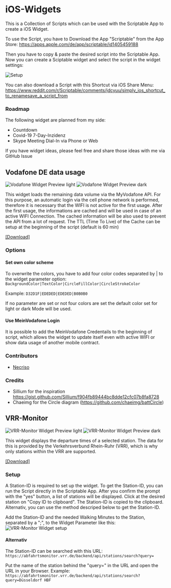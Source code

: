 # iOS-Widgets
This is a Collection of Scripts which can be used with the Scriptable App to create a iOS Widget.

To use the Script, you have to Download the App "Scriptable" from the App Store: https://apps.apple.com/de/app/scriptable/id1405459188

Then you have to copy & paste the desired script into the Scriptable App. Now you can create a Sciptable widget and select the script in the widget settings:

![Setup](https://raw.githubusercontent.com/ThisIsBenny/iOS-Widgets/main/setup.gif)


You can also download a Script with this Shortcut via iOS Share Menu: https://www.reddit.com/r/Scriptable/comments/jdcyuu/simply_ios_shortcut_to_renamesave_a_script_from

### Roadmap
The following widget are planned from my side:
* Countdown
* Covid-19 7-Day-Inzidenz
* Skype Meeting Dial-In via Phone or Web

If you have widget ideas, please feel free and share those ideas with me via GitHub Issue

## Vodafone DE data usage
![Vodafone Widget Preview light](https://raw.githubusercontent.com/ThisIsBenny/iOS-Widgets/main/VodafoneDE/previewLight.jpeg)
![Vodafone Widget Preview dark](https://raw.githubusercontent.com/ThisIsBenny/iOS-Widgets/main/VodafoneDE/previewDark.jpeg)

This widget loads the remaining data volume via the MyVodafone API. For this purpose, an automatic login via the cell phone network is performed, therefore it is necessary that the WIFI is not active for the first usage.
After the first usage, the informations are cached and will be used in case of an active WIFI Connection. The cached information will be also used to prevent the API from a lot of request. The TTL (Time To Live) of the Cache can be setup at the beginning of the script (default is 60 min)

[[Download]](https://raw.githubusercontent.com/ThisIsBenny/iOS-Widgets/main/VodafoneDE/VodafoneDE.js)

### Options
#### Set own color scheme
To overwrite the colors, you have to add four color codes separated by | to the widget parameter option: `BackgroundColor|TextColor|CircleFillColor|CircleStrokeColor`

Example: `D32D1F|EDEDED|EDEDED|B0B0B0`

If no parameter are set or not four colors are set the default color set for light or dark Mode will be used.

#### Use MeinVodafone Login
It is possible to add the MeinVodafone Credentails to the beginning of script, which allows the widget to update itself even with active WIFI or show data usage of another mobile contract.

### Contributors
* [Necriso](https://github.com/Necriso)

### Credits
* Sillium for the inspiration https://gist.github.com/Sillium/f904fb89444bc8dde12cfc07b8fa8728
* Chaeimg for the Circle diagram (https://github.com/chaeimg/battCircle)

## VRR-Monitor
![VRR-Monitor Widget Preview light](https://raw.githubusercontent.com/ThisIsBenny/iOS-Widgets/main/VRR-Monitor/previewLight.jpeg)
![VRR-Monitor Widget Preview dark](https://raw.githubusercontent.com/ThisIsBenny/iOS-Widgets/main/VRR-Monitor/previewDark.jpeg)

This widget displays the departure times of a selected station. The data for this is provided by the Verkehrsverbund Rhein-Ruhr (VRR), which is why only stations within the VRR are supported.

[[Download]](https://raw.githubusercontent.com/ThisIsBenny/iOS-Widgets/main/VRR-Monitor/VRR-Monitor.js)


### Setup
A Station-ID is required to set up the widget. To get the Station-ID, you can run the Script directly in the Scriptable App.
After you confirm the prompt with the "yes" button, a list of stations will be displayed. Click at the desired station on "Copy ID to clipboard". The Station-ID is copied to the clipboard. Alternativ, you can use the method descriped below to get the Station-ID.

Add the Station-ID and the needed Walking Minutes to the Station, separated by a ";", to the Widget Parameter like this:
![VRR-Monitor Widget setup](https://raw.githubusercontent.com/ThisIsBenny/iOS-Widgets/main/VRR-Monitor/setup.jpeg)

#### Alternativ
The Station-ID can be searched with this URL: 
`https://abfahrtsmonitor.vrr.de/backend/api/stations/search?query=`

Put the name of the station behind the "query=" in the URL and open the URL in your Browser.
Example: `https://abfahrtsmonitor.vrr.de/backend/api/stations/search?query=Düsseldorf HBF`
